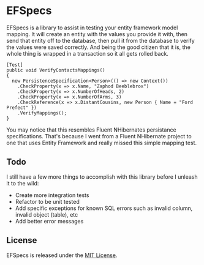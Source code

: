EFSpecs
=======

EFSpecs is a library to assist in testing your entity framework model mapping. It will create an entity with the values you provide it with, then send that entity off to the database, then pull it from the database to verify the values were saved correctly. And being the good citizen that it is, the whole thing is wrapped in a transaction so it all gets rolled back.

```CSharp
[Test]
public void VerifyContactsMappings()
{
  new PersistenceSpecification<Person>(() => new Context())
    .CheckProperty(x => x.Name, "Zaphod Beeblebrox")
    .CheckProperty(x => x.NumberOfHeads, 2)
    .CheckProperty(x => x.NumberOfArms, 3)
    .CheckReference(x => x.DistantCousins, new Person { Name = "Ford Prefect" })
    .VerifyMappings();
}
```

You may notice that this resembles Fluent NHibernates persistance specifications. That's because I went from a Fluent NHibernate project to one that uses Entity Framework and really missed this simple mapping test.

## Todo

I still have a few more things to accomplish with this library before I unleash it to the wild:

* Create more integration tests
* Refactor to be unit tested
* Add specific exceptions for known SQL errors such as invalid column, invalid object (table), etc
* Add better error messages

## License

EFSpecs is released under the [MIT License](http://opensource.org/licenses/MIT).
